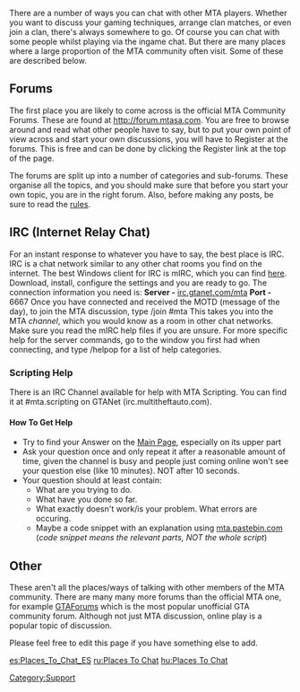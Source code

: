 There are a number of ways you can chat with other MTA players. Whether you want to discuss your gaming techniques, arrange clan matches, or even join a clan, there's always somewhere to go. Of course you can chat with some people whilst playing via the ingame chat. But there are many places where a large proportion of the MTA community often visit. Some of these are described below.

Forums
------

The first place you are likely to come across is the official MTA Community Forums. These are found at [<http://forum.mtasa.com>](http://forum.mtasa.com). You are free to browse around and read what other people have to say, but to put your own point of view across and start your own discussions, you will have to Register at the forums. This is free and can be done by clicking the Register link at the top of the page.

The forums are split up into a number of categories and sub-forums. These organise all the topics, and you should make sure that before you start your own topic, you are in the right forum. Also, before making any posts, be sure to read the [rules](http://forum.mtasa.com/viewtopic.php?f=15&t=15740#p219286).

IRC (Internet Relay Chat)
-------------------------

For an instant response to whatever you have to say, the best place is IRC. IRC is a chat network similar to any other chat rooms you find on the internet. The best Windows client for IRC is mIRC, which you can find [here](http://www.mirc.com). Download, install, configure the settings and you are ready to go. The connection information you need is:
**Server -** [irc.gtanet.com/mta](irc://irc.gtanet.com/mta)
**Port -** 6667
Once you have connected and received the MOTD (message of the day), to join the MTA discussion, type /join \#mta This takes you into the MTA *channel*, which you would know as a room in other chat networks. Make sure you read the mIRC help files if you are unsure. For more specific help for the server commands, go to the window you first had when connecting, and type /helpop for a list of help categories.

### Scripting Help

There is an IRC Channel available for help with MTA Scripting. You can find it at \#mta.scripting on GTANet (irc.multitheftauto.com).

#### How To Get Help

-   Try to find your Answer on the [Main Page](/Main_Page.md "wikilink"), especially on its upper part
-   Ask your question once and only repeat it after a reasonable amount of time, given the channel is busy and people just coming online won't see your question else (like 10 minutes). NOT after 10 seconds.
-   Your question should at least contain:
    -   What are you trying to do.
    -   What have you done so far.
    -   What exactly doesn't work/is your problem. What errors are occuring.
    -   Maybe a code snippet with an explanation using [mta.pastebin.com](http://mta.pastebin.com) (*code snippet means the relevant parts, NOT the whole script*)

Other
-----

These aren't all the places/ways of talking with other members of the MTA community. There are many many more forums than the official MTA one, for example [GTAForums](http://www.gtaforums.com) which is the most popular unofficial GTA community forum. Although not just MTA discussion, online play is a popular topic of discussion.

Please feel free to edit this page if you have something else to add.

[es:Places\_To\_Chat\_ES](/es:Places_To_Chat_ES.md "wikilink") [ru:Places To Chat](/ru:Places_To_Chat.md "wikilink") [hu:Places To Chat](/hu:Places_To_Chat.md "wikilink")

[Category:Support](/Category:Support.md "wikilink")
